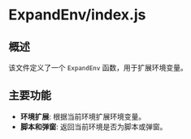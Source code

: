 # ExpandEnv/index.js

## 概述

该文件定义了一个 `ExpandEnv` 函数，用于扩展环境变量。

## 主要功能

- **环境扩展**: 根据当前环境扩展环境变量。
- **脚本和弹窗**: 返回当前环境是否为脚本或弹窗。
